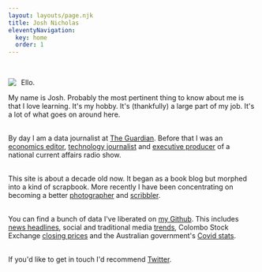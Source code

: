 ```yaml
---
layout: layouts/page.njk
title: Josh Nicholas
eleventyNavigation:
  key: home
  order: 1
---
```


<div style="margin:auto !important; max-width:700px !important;">

<br>

<img src="{{ '/img/about.png' | url }}" style="max-width:150px !important;height:auto !important; float : left !important; margin: 0px 10px 0px 0px !important;"/>Ello.<br>

My name is Josh. Probably the most pertinent thing to know about me is that I love learning. It's my hobby. It's (thankfully) a large part of my job. It's a lot of what goes on around here.<br><br>

By day I am a data journalist at [The Guardian](https://www.theguardian.com/profile/josh-nicholas). Before that I was an [economics editor](https://theconversation.com/speaking-with-law-professor-cass-sunstein-on-why-behavioural-science-is-always-nudging-us-101074), [technology journalist](https://www.businessinsider.com.au/photos-inside-the-library-of-the-future-2015-12) and [executive producer](https://www.thewire.org.au/about/team/alumni/) of a national current affairs radio show.<br><br>

This site is about a decade old now. It began as a book blog but morphed into a kind of scrapbook. More recently I have been concentrating on becoming a better [photographer](https://joshnicholas.com/photos/) and [scribbler](https://joshnicholas.com/scribbles/).<br><br>

You can find a bunch of data I've liberated on [my Github](https://github.com/joshnicholas). This includes [news headlines](https://github.com/joshnicholas/news_headlines), social and traditional media [trends](https://github.com/joshnicholas/trends), Colombo Stock Exchange [closing prices](https://github.com/joshnicholas/cse_scrape) and the Australian government's [Covid stats](https://github.com/joshnicholas/oz-covid-data).<br><br>

If you'd like to get in touch I'd recommend [Twitter](https://twitter.com/joshcnicholas).

